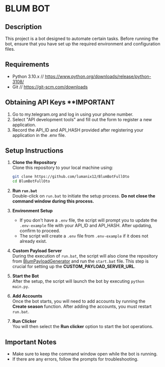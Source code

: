 
# BLUM BOT

## Description

This project is a bot designed to automate certain tasks. Before running the bot, ensure that you have set up the required environment and configuration files.

## Requirements

- Python 3.10.x  // https://www.python.org/downloads/release/python-3108/
- Git		// https://git-scm.com/downloads			

## Obtaining API Keys **IMPORTANT
1. Go to my.telegram.org and log in using your phone number.
2. Select "API development tools" and fill out the form to register a new application.
3. Record the API_ID and API_HASH provided after registering your application in the .env file.


## Setup Instructions

1. **Clone the Repository**  
   Clone this repository to your local machine using:
   ```bash
   git clone https://github.com/lumanix12/BlumBotFullOto
   cd BlumBotFullOto
   ```

2. **Run `run.bat`**  
   Double-click on `run.bat` to initiate the setup process. **Do not close the command window during this process.**

3. **Environment Setup**  
   - If you don't have a `.env` file, the script will prompt you to update the `.env-example` file with your API_ID and API_HASH. After updating, confirm to proceed.
   - The script will create a `.env` file from `.env-example` if it does not already exist.

4. **Custom Payload Server**  
   During the execution of `run.bat`, the script will also clone the repository from [BlumPayloadGenerator](https://github.com/KobaProduction/BlumPayloadGenerator) and run the `start.bat` file. This step is crucial for setting up the **CUSTOM_PAYLOAD_SERVER_URL**.

5. **Start the Bot**  
   After the setup, the script will launch the bot by executing `python main.py`. 

6. **Add Accounts**  
   Once the bot starts, you will need to add accounts by running the **Create season** function. After adding the accounts, you must restart `run.bat`.

7. **Run Clicker**  
   You will then select the **Run clicker** option to start the bot operations.

## Important Notes
- Make sure to keep the command window open while the bot is running.
- If there are any errors, follow the prompts for troubleshooting.


